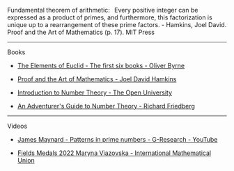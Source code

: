 Fundamental theorem of arithmetic:   Every positive integer can be expressed as a product of primes, and furthermore, this factorization is unique up to a rearrangement of these prime factors. - Hamkins, Joel David. Proof and the Art of Mathematics (p. 17). MIT Press 

- - - -

Books

* [The Elements of Euclid - The first six books - Oliver Byrne](https://www.taschen.com/en/books/classics/47706/oliver-byrne-the-first-six-books-of-the-elements-of-euclid/)

* [Proof and the Art of Mathematics - Joel David Hamkins](https://mitpress.mit.edu/9780262539791/proof-and-the-art-of-mathematics/)

* [Introduction to Number Theory - The Open University](https://www.open.edu/openlearn/science-maths-technology/introduction-number-theory/content-section-0?active-tab=description-tab)

* [An Adventurer's Guide to Number Theory - Richard Friedberg](https://store.doverpublications.com/products/9780486281339)

- - - -

Videos

* [James Maynard - Patterns in prime numbers - G-Research - YouTube](https://youtu.be/ey_57qWhGEM?si=Pj-xrEBQc4cU-8SC)

* [Fields Medals 2022 Maryna Viazovska - International Mathematical Union](https://youtu.be/yAyuipqM5uQ?si=8gImiBYdVH6nA2a6)
